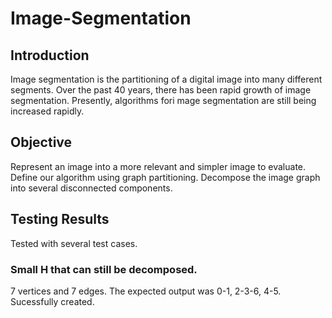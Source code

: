 # Image-Segmentation

## Introduction

Image segmentation is the partitioning of a digital image into many different segments. 
Over the past 40 years, there has been rapid growth of image segmentation. Presently, algorithms fori mage segmentation are still being increased rapidly.

## Objective

Represent an image into a more relevant and simpler image to evaluate. Define our algorithm using graph partitioning.
Decompose the image graph into several disconnected components.

## Testing Results

Tested with several test cases.

### Small H that can still be decomposed.
7 vertices and 7 edges. The expected output was 0-1, 2-3-6, 4-5. Sucessfully created.
